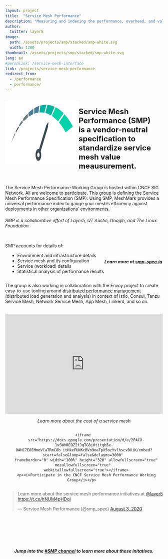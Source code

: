 ```yaml
---
layout: project
title:  "Service Mesh Performance"
description: "Measuring and indexing the performance, overhead, and value of the world's service mesh deployments."
author:
  twitter: layer5
image:
  path: /assets/projects/smp/stacked/smp-white.svg
  width: 1200
thumbnail: /assets/projects/smp/stacked/smp-white.svg
lang: en
#permalink: /service-mesh-interface
link: /projects/service-mesh-performance
redirect_from:
  - /performance
  - performance/
---
```

<style>
ul.bullet li {
  margin-left:15px;
  position: relative;
  text-align: left;
}
ul.bullet ul {
  margin-left:25px;
  list-style-position: inside;
}
ul.bullet li ul {
  list-style-type: circle;
  margin-left:15px;
}
</style>

<div style="display: flex;
    justify-content: flex-start">

  <img src="/assets/projects/smp/stacked/smp-dark.svg" 
      class="light-shadow" style="margin: auto;min-width:145px;height:200px;
     " />
  <div style="margin: auto;">
    <h4 class="black-text center" style="font-size:1.5rem">
    Service Mesh Performance (SMP)<br /> is a vendor-neutral specification to <br />
    <strong>standardize service mesh value meausurement</strong>. 
    </h4>
  </div>
</div>
  
<p>The Service Mesh Performance Working Group is hosted within CNCF SIG Network. All are welcome to participate. This group is defining the Service Mesh Performance Specification (SMP). Using SMP, MeshMark provides a universal performance index to gauge your mesh’s efficiency against deployments in other organizations’ environments.
</p>
<h6 class="center">SMP is a collaborative effort of Layer5, UT Austin, Google, and The Linux Foundation.</h6>

<div style="display: flex;
justify-content: flex-start center">
  <div>
    <p>SMP accounts for details of:</p>
    <ul class="bullet">
        <li>Environment and infrastructure details</li>
        <li>Service mesh and its configuration</li>
        <li>Service (workload) details</li>
        <li>Statistical analysis of performance results</li>
    </ul>
  </div>
  <div style="margin:auto;">
    <h5 class="l5-dark-grey-text" style="padding-top:25px;text-align: center;font-weight: bold;">
    Learn more at <a href="https://smp-spec.io">smp-spec.io</a></h5>
  </div>
</div>
<p>The group is also working in collaboration with the Envoy project to create easy-to-use tooling around <a href="/projects/service-mesh-distributed-performance-management">distributed performance management</a> (distributed load generation and analysis) in context of Istio, Consul, Tanzu Service Mesh, Network Service Mesh, App Mesh, Linkerd, and so on.
</p>
<div class="row">
  <br />
  <div
    class="col s12 m6"
    style="
      display: flex; height: auto; flex-direction: column;
      flex-flow: column; vertical-align: top; text-align: center;
      position: relative;">
    <iframe 
      width="100%" height="320px" src="https://www.youtube.com/embed/LxP-yHrKL4M" 
      frameborder="0" allow="accelerometer; autoplay; encrypted-media; gyroscope; picture-in-picture" 
      allowfullscreen>
    </iframe>
    <p><i>Learn more about the cost of a service mesh</i></p>
  </div>
  <div class="col s12 m6"
  style="
    display: flex; height: auto; flex-direction: column;
    flex-flow: column; vertical-align: top; text-align: center;
    position: relative;">
    
    <iframe 
      src="https://docs.google.com/presentation/d/e/2PACX-1vSWhREOZIfJqTG8jHtitgb5e-OAHC7E8EMmoVCaTRmC8b_itHkeFUNKcBVn9oaTpX5ozYvlhscvBXiK/embed?start=false&loop=false&delayms=3000" 
      frameborder="0" width="100%" height="320" allowfullscreen="true" mozallowfullscreen="true" 
      webkitallowfullscreen="true"></iframe>
      <p><i>Participate in the CNCF Service Mesh Performance Working Group</i></p>  
  </div>
  <div class="row">
<div class="col s8 m6">
<blockquote class="twitter-tweet"><p lang="en" dir="ltr">Learn more about the service mesh performance initiatives at <a href="https://twitter.com/layer5?ref_src=twsrc%5Etfw">@layer5</a> <a href="https://t.co/hNUM4pHDqi">https://t.co/hNUM4pHDqi</a></p>&mdash; Service Mesh Performance (@smp_spec) <a href="https://twitter.com/smp_spec/status/1290428583249354757?ref_src=twsrc%5Etfw">August 3, 2020</a></blockquote> <script async src="https://platform.twitter.com/widgets.js" charset="utf-8"></script>
</div>
<div class="col s8 m6" style="vertical-align:bottom;margin:auto;padding-top:60px;">
<h5 class="l5-dark-grey-text" style="padding-top:25px;text-align: center;font-weight: bold;">
Jump into the <a href="http://slack.layer5.io">#SMP channel</a> to learn more about these initatives.</h5>
</div>
</div>